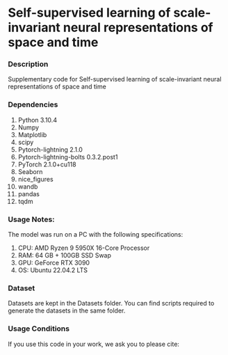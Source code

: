 # Self-supervised learning of scale-invariant neural representations of space and time

### Description
Supplementary code for Self-supervised learning of scale-invariant neural representations of space and time
### Dependencies
1. Python 3.10.4
2. Numpy
3. Matplotlib
4. scipy
5. Pytorch-lightning 2.1.0
6. Pytorch-lightning-bolts 0.3.2.post1
7. PyTorch 2.1.0+cu118
8. Seaborn
9. nice_figures
10. wandb
11. pandas
12. tqdm


### Usage Notes:
The model was run on a PC with the following specifications:
1. CPU: AMD Ryzen 9 5950X 16-Core Processor
2. RAM: 64 GB + 100GB SSD Swap
3. GPU: GeForce RTX 3090
4. OS: Ubuntu 22.04.2 LTS


### Dataset
Datasets are kept in the Datasets folder. You can find scripts required to generate the datasets in the same folder.

### Usage Conditions

If you use this code in your work, we ask you to please cite:









